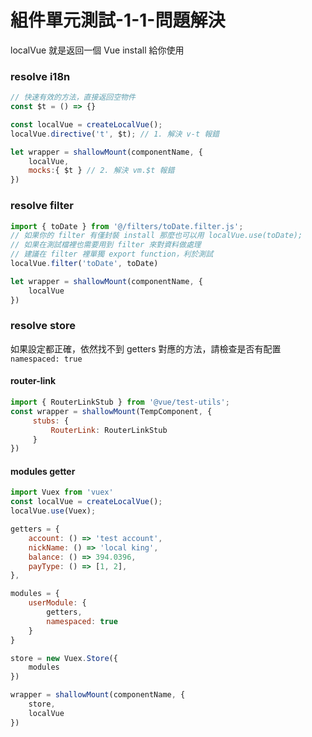 # 組件單元測試-1-1-問題解決

localVue 就是返回一個 Vue install 給你使用

### resolve i18n

```js
// 快速有效的方法，直接返回空物件
const $t = () => {}

const localVue = createLocalVue();
localVue.directive('t', $t); // 1. 解決 v-t 報錯

let wrapper = shallowMount(componentName, {
    localVue,
    mocks:{ $t } // 2. 解決 vm.$t 報錯
})
```

### resolve filter

```js
import { toDate } from '@/filters/toDate.filter.js';
// 如果你的 filter 有僅封裝 install 那麼也可以用 localVue.use(toDate);
// 如果在測試檔裡也需要用到 filter 來對資料做處理
// 建議在 filter 裡單獨 export function，利於測試
localVue.filter('toDate', toDate)

let wrapper = shallowMount(componentName, {
    localVue
})
```

### resolve store

如果設定都正確，依然找不到 getters 對應的方法，請檢查是否有配置 `namespaced: true`

#### router-link

```js
import { RouterLinkStub } from '@vue/test-utils';
const wrapper = shallowMount(TempComponent, {
     stubs: {
         RouterLink: RouterLinkStub
     }
})
```

#### modules getter

```js
import Vuex from 'vuex'
const localVue = createLocalVue();
localVue.use(Vuex);

getters = {
    account: () => 'test account',
    nickName: () => 'local king',
    balance: () => 394.0396,
    payType: () => [1, 2],
},

modules = {
    userModule: {
        getters,
        namespaced: true
    }
}

store = new Vuex.Store({
    modules
})

wrapper = shallowMount(componentName, {
    store,
    localVue
})
```
